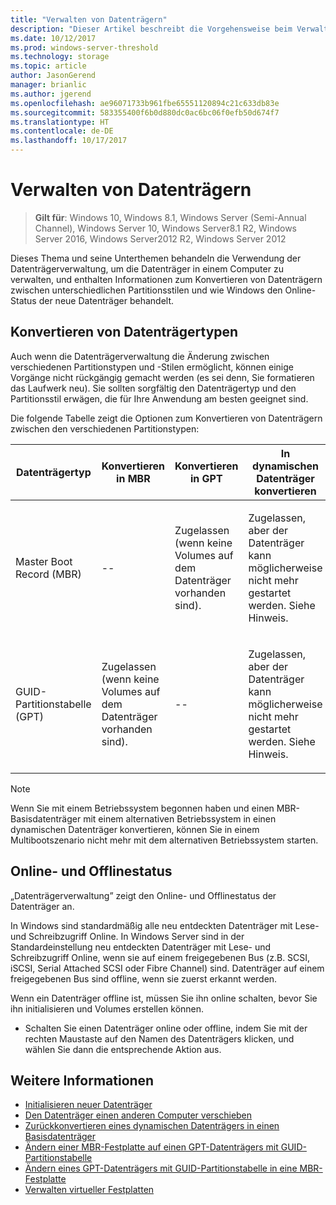 ```yaml
---
title: "Verwalten von Datenträgern"
description: "Dieser Artikel beschreibt die Vorgehensweise beim Verwalten von Datenträgern."
ms.date: 10/12/2017
ms.prod: windows-server-threshold
ms.technology: storage
ms.topic: article
author: JasonGerend
manager: brianlic
ms.author: jgerend
ms.openlocfilehash: ae96071733b961fbe65551120894c21c633db83e
ms.sourcegitcommit: 583355400f6b0d880dc0ac6bc06f0efb50d674f7
ms.translationtype: HT
ms.contentlocale: de-DE
ms.lasthandoff: 10/17/2017
---
```

# <a name="manage-disks"></a>Verwalten von Datenträgern

> **Gilt für**: Windows 10, Windows 8.1, Windows Server (Semi-Annual Channel), Windows Server 10, Windows Server8.1 R2, Windows Server 2016, Windows Server2012 R2, Windows Server 2012

Dieses Thema und seine Unterthemen behandeln die Verwendung der Datenträgerverwaltung, um die Datenträger in einem Computer zu verwalten, und enthalten Informationen zum Konvertieren von Datenträgern zwischen unterschiedlichen Partitionsstilen und wie Windows den Online-Status der neue Datenträger behandelt.

## <a name="converting-disk-types"></a>Konvertieren von Datenträgertypen

Auch wenn die Datenträgerverwaltung die Änderung zwischen verschiedenen Partitionstypen und -Stilen ermöglicht, können einige Vorgänge nicht rückgängig gemacht werden (es sei denn, Sie formatieren das Laufwerk neu). Sie sollten sorgfältig den Datenträgertyp und den Partitionsstil erwägen, die für Ihre Anwendung am besten geeignet sind.

Die folgende Tabelle zeigt die Optionen zum Konvertieren von Datenträgern zwischen den verschiedenen Partitionstypen:

| Datenträgertyp | Konvertieren in MBR  | Konvertieren in GPT| In dynamischen Datenträger konvertieren |
| ---- | --- | --- |--- |
| <p>Master Boot Record (MBR)</p> | <p>--</p> | <p>Zugelassen (wenn keine Volumes auf dem Datenträger vorhanden sind).</p> | <p>Zugelassen, aber der Datenträger kann möglicherweise nicht mehr gestartet werden. Siehe Hinweis.</p> |
| <p>GUID-Partitionstabelle (GPT)</p> | <p>Zugelassen (wenn keine Volumes auf dem Datenträger vorhanden sind).</p> | <p>--</p>  | <p>Zugelassen, aber der Datenträger kann möglicherweise nicht mehr gestartet werden. Siehe Hinweis.</p> |


> [!NOTE]
> Wenn Sie mit einem Betriebssystem begonnen haben und einen MBR-Basisdatenträger mit einem alternativen Betriebssystem in einen dynamischen Datenträger konvertieren, können Sie in einem Multibootszenario nicht mehr mit dem alternativen Betriebssystem starten.

## <a name="online-and-offline-status"></a>Online- und Offlinestatus

„Datenträgerverwaltung” zeigt den Online- und Offlinestatus der Datenträger an. 

In Windows sind standardmäßig alle neu entdeckten Datenträger mit Lese- und Schreibzugriff Online. In Windows Server sind in der Standardeinstellung neu entdeckten Datenträger mit Lese- und Schreibzugriff Online, wenn sie auf einem freigegebenen Bus (z.B. SCSI, iSCSI, Serial Attached SCSI oder Fibre Channel) sind. Datenträger auf einem freigegebenen Bus sind offline, wenn sie zuerst erkannt werden.

Wenn ein Datenträger offline ist, müssen Sie ihn online schalten, bevor Sie ihn initialisieren und Volumes erstellen können. 

-  Schalten Sie einen Datenträger online oder offline, indem Sie mit der rechten Maustaste auf den Namen des Datenträgers klicken, und wählen Sie dann die entsprechende Aktion aus.

## <a name="see-also"></a>Weitere Informationen

-   [Initialisieren neuer Datenträger](initialize-new-disks.md)
-   [Den Datenträger einen anderen Computer verschieben](move-disks-to-another-computer.md)
-   [Zurückkonvertieren eines dynamischen Datenträgers in einen Basisdatenträger](change-a-dynamic-disk-back-to-a-basic-disk.md)
-   [Ändern einer MBR-Festplatte auf einen GPT-Datenträgers mit GUID-Partitionstabelle](change-an-mbr-disk-into-a-gpt-disk.md)
-   [Ändern eines GPT-Datenträgers mit GUID-Partitionstabelle in eine MBR-Festplatte](change-a-gpt-disk-into-an-mbr-disk.md)
-   [Verwalten virtueller Festplatten](manage-virtual-hard-disks.md)